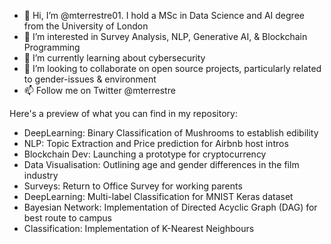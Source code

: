 - 👋 Hi, I’m @mterrestre01. I hold a MSc in Data Science and AI degree from the University of London
- 👀 I’m interested in Survey Analysis, NLP, Generative AI, & Blockchain Programming
- 🌱 I’m currently learning about cybersecurity
- 💞️ I’m looking to collaborate on open source projects, particularly related to gender-issues & environment
- 📫 Follow me on Twitter @mterrestre

Here's a preview of what you can find in my repository:
- DeepLearning: Binary Classification of Mushrooms to establish edibility
- NLP: Topic Extraction and Price prediction for Airbnb host intros
- Blockchain Dev: Launching a prototype for cryptocurrency
- Data Visualisation: Outlining age and gender differences in the film industry
- Surveys: Return to Office Survey for working parents
- DeepLearning: Multi-label Classification for MNIST Keras dataset
- Bayesian Network: Implementation of Directed Acyclic Graph (DAG) for best route to campus
- Classification: Implementation of K-Nearest Neighbours


<!---
mterrestre01/mterrestre01 is a ✨ special ✨ repository because its `README.md` (this file) appears on your GitHub profile.
You can click the Preview link to take a look at your changes.
--->
